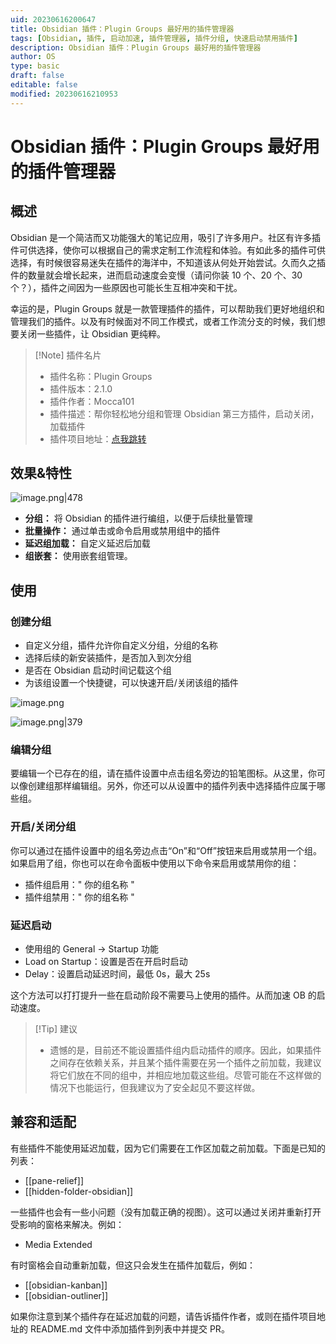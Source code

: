 ```yaml
---
uid: 20230616200647
title: Obsidian 插件：Plugin Groups 最好用的插件管理器
tags: [Obsidian, 插件, 启动加速, 插件管理器, 插件分组, 快速启动禁用插件]
description: Obsidian 插件：Plugin Groups 最好用的插件管理器
author: OS
type: basic
draft: false
editable: false
modified: 20230616210953
---
```


# Obsidian 插件：Plugin Groups 最好用的插件管理器

## 概述

Obsidian 是一个简洁而又功能强大的笔记应用，吸引了许多用户。社区有许多插件可供选择，使你可以根据自己的需求定制工作流程和体验。有如此多的插件可供选择，有时候很容易迷失在插件的海洋中，不知道该从何处开始尝试。久而久之插件的数量就会增长起来，进而启动速度会变慢（请问你装 10 个、20 个、30 个？），插件之间因为一些原因也可能长生互相冲突和干扰。

幸运的是，Plugin Groups 就是一款管理插件的插件，可以帮助我们更好地组织和管理我们的插件。以及有时候面对不同工作模式，或者工作流分支的时候，我们想要关闭一些插件，让 Obsidian 更纯粹。

> [!Note] 插件名片
> - 插件名称：Plugin Groups
> - 插件版本：2.1.0
> - 插件作者：Mocca101
> - 插件描述：帮你轻松地分组和管理 Obsidian 第三方插件，启动关闭，加载插件
> - 插件项目地址：[点我跳转](https://github.com/Mocca101/obsidian-plugin-groups)

## 效果&特性

![image.png|478](https://cdn.pkmer.cn/images/20230616203115.png!pkmer)

- **分组：** 将 Obsidian 的插件进行编组，以便于后续批量管理
- **批量操作：** 通过单击或命令启用或禁用组中的插件
- **延迟组加载：** 自定义延迟后加载
- **组嵌套：** 使用嵌套组管理。

## 使用

### 创建分组

- 自定义分组，插件允许你自定义分组，分组的名称
- 选择后续的新安装插件，是否加入到次分组
- 是否在 Obsidian 启动时间记载这个组
- 为该组设置一个快捷键，可以快速开启/关闭该组的插件

![image.png](https://cdn.pkmer.cn/images/20230616205644.png!pkmer)

![image.png|379](https://cdn.pkmer.cn/images/20230616205134.png!pkmer)

### 编辑分组

要编辑一个已存在的组，请在插件设置中点击组名旁边的铅笔图标。从这里，你可以像创建组那样编辑组。另外，你还可以从设置中的插件列表中选择插件应属于哪些组。

### 开启/关闭分组

你可以通过在插件设置中的组名旁边点击“On”和“Off”按钮来启用或禁用一个组。如果启用了组，你也可以在命令面板中使用以下命令来启用或禁用你的组：

- 插件组启用：" 你的组名称 "
- 插件组禁用：" 你的组名称 "

### 延迟启动

- 使用组的 General -> Startup 功能
- Load on Startup：设置是否在开启时启动
- Delay：设置启动延迟时间，最低 0s，最大 25s

这个方法可以打打提升一些在启动阶段不需要马上使用的插件。从而加速 OB 的启动速度。

> [!Tip] 建议
> - 遗憾的是，目前还不能设置插件组内启动插件的顺序。因此，如果插件之间存在依赖关系，并且某个插件需要在另一个插件之前加载，我建议将它们放在不同的组中，并相应地加载这些组。尽管可能在不这样做的情况下也能运行，但我建议为了安全起见不要这样做。

## 兼容和适配

有些插件不能使用延迟加载，因为它们需要在工作区加载之前加载。下面是已知的列表：

- [[pane-relief]]
- [[hidden-folder-obsidian]]

一些插件也会有一些小问题（没有加载正确的视图）。这可以通过关闭并重新打开受影响的窗格来解决。例如：

- Media Extended

有时窗格会自动重新加载，但这只会发生在插件加载后，例如：

- [[obsidian-kanban]]
- [[obsidian-outliner]]

如果你注意到某个插件存在延迟加载的问题，请告诉插件作者，或则在插件项目地址的 README.md 文件中添加插件到列表中并提交 PR。